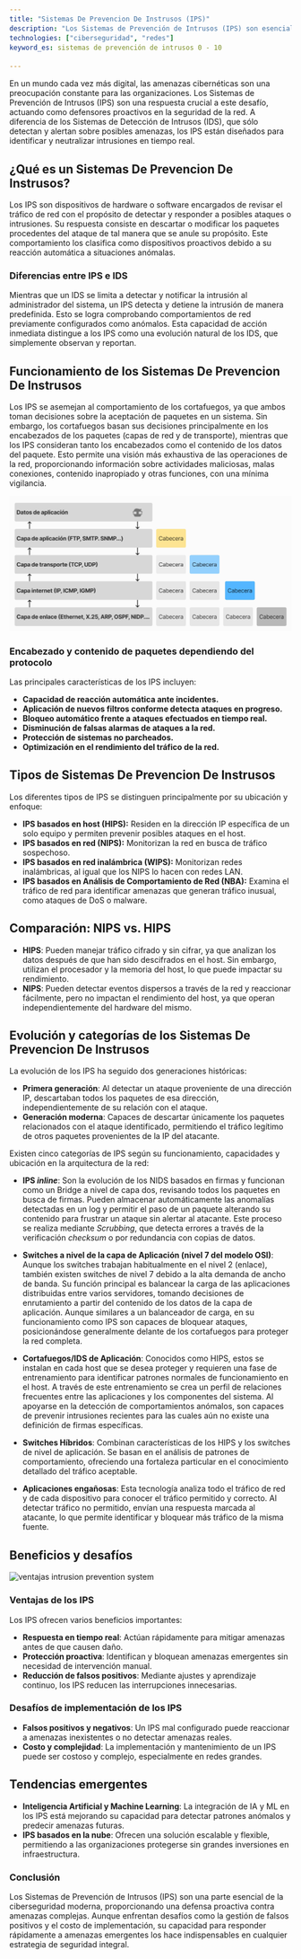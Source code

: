```yaml
---
title: "Sistemas De Prevencion De Instrusos (IPS)"
description: "Los Sistemas de Prevención de Intrusos (IPS) son esenciales en la ciberseguridad, capaces de neutralizar amenazas en tiempo real. Con una reducción de falsos positivos, estos sistemas proactivos son cruciales para proteger redes en un mundo digital donde el 60% de las empresas sufren ataques cibernéticos."
technologies: ["ciberseguridad", "redes"]
keyword_es: sistemas de prevención de intrusos 0 - 10

---
```


En un mundo cada vez más digital, las amenazas cibernéticas son una preocupación constante para las organizaciones. Los Sistemas de Prevención de Intrusos (IPS) son una respuesta crucial a este desafío, actuando como defensores proactivos en la seguridad de la red. A diferencia de los Sistemas de Detección de Intrusos (IDS), que sólo detectan y alertan sobre posibles amenazas, los IPS están diseñados para identificar y neutralizar intrusiones en tiempo real.

## ¿Qué es un Sistemas De Prevencion De Instrusos?

Los IPS son dispositivos de hardware o software encargados de revisar el tráfico de red con el propósito de detectar y responder a posibles ataques o intrusiones. Su respuesta consiste en descartar o modificar los paquetes procedentes del ataque de tal manera que se anule su propósito. Este comportamiento los clasifica como dispositivos proactivos debido a su reacción automática a situaciones anómalas.

### Diferencias entre IPS e IDS

Mientras que un IDS se limita a detectar y notificar la intrusión al administrador del sistema, un IPS detecta y detiene la intrusión de manera predefinida. Esto se logra comprobando comportamientos de red previamente configurados como anómalos. Esta capacidad de acción inmediata distingue a los IPS como una evolución natural de los IDS, que simplemente observan y reportan.

## Funcionamiento de los Sistemas De Prevencion De Instrusos

Los IPS se asemejan al comportamiento de los cortafuegos, ya que ambos toman decisiones sobre la aceptación de paquetes en un sistema. Sin embargo, los cortafuegos basan sus decisiones principalmente en los encabezados de los paquetes (capas de red y de transporte), mientras que los IPS consideran tanto los encabezados como el contenido de los datos del paquete. Esto permite una visión más exhaustiva de las operaciones de la red, proporcionando información sobre actividades maliciosas, malas conexiones, contenido inapropiado y otras funciones, con una mínima vigilancia.

![intrusion prevention system](https://github.com/4GeeksAcademy/cybersecurity-syllabus/blob/main/assets/7intrucion-prevension-system.png?raw=true)

### Encabezado y contenido de paquetes dependiendo del protocolo

Las principales características de los IPS incluyen:

- **Capacidad de reacción automática ante incidentes.**
- **Aplicación de nuevos filtros conforme detecta ataques en progreso.**
- **Bloqueo automático frente a ataques efectuados en tiempo real.**
- **Disminución de falsas alarmas de ataques a la red.**
- **Protección de sistemas no parcheados.**
- **Optimización en el rendimiento del tráfico de la red.**

## Tipos de Sistemas De Prevencion De Instrusos

Los diferentes tipos de IPS se distinguen principalmente por su ubicación y enfoque:

- **IPS basados en host (HIPS):** Residen en la dirección IP específica de un solo equipo y permiten prevenir posibles ataques en el host.
- **IPS basados en red (NIPS):** Monitorizan la red en busca de tráfico sospechoso.
- **IPS basados en red inalámbrica (WIPS):** Monitorizan redes inalámbricas, al igual que los NIPS lo hacen con redes LAN.
- **IPS basados en Análisis de Comportamiento de Red (NBA):** Examina el tráfico de red para identificar amenazas que generan tráfico inusual, como ataques de DoS o malware.

## Comparación: NIPS vs. HIPS

- **HIPS**: Pueden manejar tráfico cifrado y sin cifrar, ya que analizan los datos después de que han sido descifrados en el host. Sin embargo, utilizan el procesador y la memoria del host, lo que puede impactar su rendimiento.
- **NIPS**: Pueden detectar eventos dispersos a través de la red y reaccionar fácilmente, pero no impactan el rendimiento del host, ya que operan independientemente del hardware del mismo.

## Evolución y categorías de los Sistemas De Prevencion De Instrusos

La evolución de los IPS ha seguido dos generaciones históricas:

- **Primera generación**: Al detectar un ataque proveniente de una dirección IP, descartaban todos los paquetes de esa dirección, independientemente de su relación con el ataque.
- **Generación moderna**: Capaces de descartar únicamente los paquetes relacionados con el ataque identificado, permitiendo el tráfico legítimo de otros paquetes provenientes de la IP del atacante.

Existen cinco categorías de IPS según su funcionamiento, capacidades y ubicación en la arquitectura de la red:

- **IPS *inline***: Son la evolución de los NIDS basados en firmas y funcionan como un Bridge a nivel de capa dos, revisando todos los paquetes en busca de firmas. Pueden almacenar automáticamente las anomalías detectadas en un log y permitir el paso de un paquete alterando su contenido para frustrar un ataque sin alertar al atacante. Este proceso se realiza mediante *Scrubbing*, que detecta errores a través de la verificación *checksum* o por redundancia con copias de datos.

- **Switches a nivel de la capa de Aplicación (nivel 7 del modelo OSI)**: Aunque los switches trabajan habitualmente en el nivel 2 (enlace), también existen switches de nivel 7 debido a la alta demanda de ancho de banda. Su función principal es balancear la carga de las aplicaciones distribuidas entre varios servidores, tomando decisiones de enrutamiento a partir del contenido de los datos de la capa de aplicación. Aunque similares a un balanceador de carga, en su funcionamiento como IPS son capaces de bloquear ataques, posicionándose generalmente delante de los cortafuegos para proteger la red completa.

- **Cortafuegos/IDS de Aplicación**: Conocidos como HIPS, estos se instalan en cada host que se desea proteger y requieren una fase de entrenamiento para identificar patrones normales de funcionamiento en el host. A través de este entrenamiento se crea un perfil de relaciones frecuentes entre las aplicaciones y los componentes del sistema. Al apoyarse en la detección de comportamientos anómalos, son capaces de prevenir intrusiones recientes para las cuales aún no existe una definición de firmas específicas.

- **Switches Híbridos**: Combinan características de los HIPS y los switches de nivel de aplicación. Se basan en el análisis de patrones de comportamiento, ofreciendo una fortaleza particular en el conocimiento detallado del tráfico aceptable.

- **Aplicaciones engañosas**: Esta tecnología analiza todo el tráfico de red y de cada dispositivo para conocer el tráfico permitido y correcto. Al detectar tráfico no permitido, envían una respuesta marcada al atacante, lo que permite identificar y bloquear más tráfico de la misma fuente.

## Beneficios y desafíos

![ventajas intrusion prevention system](https://github.com/4GeeksAcademy/cybersecurity-syllabus/blob/main/assets/8ventajas-intrusion-prevesion-system.png?raw=true)

### Ventajas de los IPS

Los IPS ofrecen varios beneficios importantes:

- **Respuesta en tiempo real**: Actúan rápidamente para mitigar amenazas antes de que causen daño.
- **Protección proactiva**: Identifican y bloquean amenazas emergentes sin necesidad de intervención manual.
- **Reducción de falsos positivos**: Mediante ajustes y aprendizaje continuo, los IPS reducen las interrupciones innecesarias.

### Desafíos de implementación de los IPS

- **Falsos positivos y negativos**: Un IPS mal configurado puede reaccionar a amenazas inexistentes o no detectar amenazas reales.
- **Costo y complejidad**: La implementación y mantenimiento de un IPS puede ser costoso y complejo, especialmente en redes grandes.

## Tendencias emergentes

- **Inteligencia Artificial y Machine Learning**: La integración de IA y ML en los IPS está mejorando su capacidad para detectar patrones anómalos y predecir amenazas futuras.
- **IPS basados en la nube**: Ofrecen una solución escalable y flexible, permitiendo a las organizaciones protegerse sin grandes inversiones en infraestructura.

### Conclusión

Los Sistemas de Prevención de Intrusos (IPS) son una parte esencial de la ciberseguridad moderna, proporcionando una defensa proactiva contra amenazas complejas. Aunque enfrentan desafíos como la gestión de falsos positivos y el costo de implementación, su capacidad para responder rápidamente a amenazas emergentes los hace indispensables en cualquier estrategia de seguridad integral.
